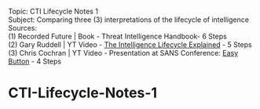 Topic: CTI Lifecycle Notes 1 <br />
Subject: Comparing three (3) interpretations of the lifecycle of intelligence<br />
Sources:<br />
(1) Recorded Future | Book - Threat Intelligence Handbook- 6 Steps <br />
(2) Gary Ruddell | YT Video - [The Intelligence Lifecycle Explained](https://youtu.be/B2wRbotog-Y?si=QtvAwSq90Oggx3XY) - 5 Steps <br />
(3) Chris Cochran | YT Video - Presentation at SANS Conference: [Easy Button](https://youtu.be/ecY5WW_qppc?si=krmRYQM5iLrkSfbr) - 4 Steps <br />
# CTI-Lifecycle-Notes-1
